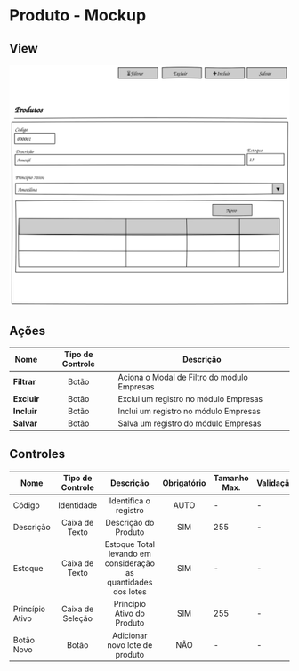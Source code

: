 # Produto - Mockup

## View
![](pencil/svg/produto.svg)

## Ações
|Nome|Tipo de Controle|Descrição|
|---|:---:|---|
|**Filtrar**|Botão|Aciona o Modal de Filtro do módulo Empresas|
|**Excluir**|Botão|Exclui um registro no módulo Empresas|
|**Incluir**|Botão|Inclui um registro no módulo Empresas|
|**Salvar**|Botão|Salva um registro do módulo Empresas|

## Controles
|Nome|Tipo de Controle|Descrição|Obrigatório|Tamanho Max.|Validação|
|---|:---:|:---:|:---:|---|---|
|Código|Identidade|Identifica o registro|AUTO|-|-|
|Descrição|Caixa de Texto|Descrição do Produto|SIM|255|-|
|Estoque|Caixa de Texto|Estoque Total levando em consideração as quantidades dos lotes|SIM|-|-|
|Princípio Ativo|Caixa de Seleção|Princípio Ativo do Produto|SIM|255|-|
|Botão Novo|Botão|Adicionar novo lote de produto|NÃO|-|-|